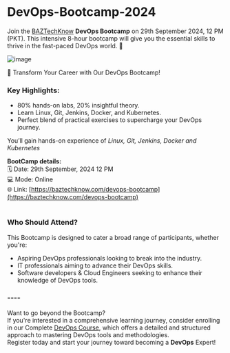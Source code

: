 # DevOps-Bootcamp-2024

Join the [BAZTechKnow](https://baztechknow.com/) **DevOps Bootcamp** on 29th September 2024, 12 PM (PKT). This intensive 8-hour bootcamp will give you the essential skills to thrive in the fast-paced DevOps world.
🌟

![image](https://github.com/user-attachments/assets/6d19c569-bda4-4ddb-91a7-43521cf7e94c)

🚀 Transform Your Career with Our DevOps Bootcamp! <br>

### Key Highlights:

- 80% hands-on labs, 20% insightful theory.
- Learn Linux, Git, Jenkins, Docker, and Kubernetes.
- Perfect blend of practical exercises to supercharge your DevOps journey.

You’ll gain hands-on experience of _Linux, Git, Jenkins, Docker and Kubernetes_

**BootCamp details:** <br>
🗓️ Date: 29th September, 2024 12 PM <br> 
💻 Mode: Online <br>
🌐 Link: [https://baztechknow.com/devops-bootcamp](https://baztechknow.com/devops-bootcamp)  <br><br>


### Who Should Attend?
This Bootcamp is designed to cater a broad range of participants, whether you're:
- Aspiring DevOps professionals looking to break into the industry.
- IT professionals aiming to advance their DevOps skills.
- Software developers & Cloud Engineers seeking to enhance their knowledge of DevOps tools.


### ----
Want to go beyond the Bootcamp? <br>
If you're interested in a comprehensive learning journey, consider enrolling in our Complete [DevOps Course](https://baztechknow.com/devops-training), which offers a detailed and structured approach to mastering DevOps tools and methodologies.
<br>
Register today and start your journey toward becoming a **DevOps** Expert!


